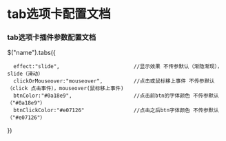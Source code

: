 # tab选项卡配置文档 
### tab选项卡插件参数配置文档 
  $("name").tabs({     
  
      effect:"slide",                        //显示效果 不传参默认（渐隐渐现），slide（滑动）     
      clickOrMouseover:"mouseover",          //点击或鼠标移上事件 不传参默认（click 点击事件），mouseover(鼠标移上事件)     
      btnColor:"#0a18e9",                    //点击前btn的字体颜色 不传参默认（"#0a18e9"）     
      btnClickColor:"#e07126"                //点击之后btn字体颜色 不传参默认（"#e07126"） 
  })

